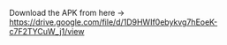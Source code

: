 Download the APK from here -> https://drive.google.com/file/d/1D9HWIf0ebykvg7hEoeK-c7F2TYCuW_j1/view
